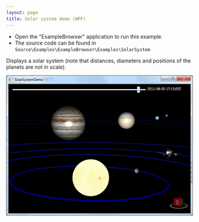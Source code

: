 ```yaml
---
layout: page
title: Solar system demo (WPF)
---
```


* Open the "ExampleBrowser" application to run this example.
* The source code can be found in `Source\Examples\ExampleBrowser\Examples\SolarSystem`

Displays a solar system (note that distances, diameters and positions of the planets are not in scale).

![Solar system demo](/public/images/demos/wpf/SolarSystemDemo.png)
